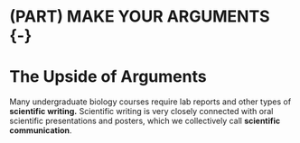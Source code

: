 # (PART) MAKE YOUR ARGUMENTS {-}
# The Upside of Arguments

Many undergraduate biology courses require lab reports and other types of __scientific writing.__ Scientific writing is very closely connected with oral scientific presentations and posters, which we collectively call __scientific communication__.

